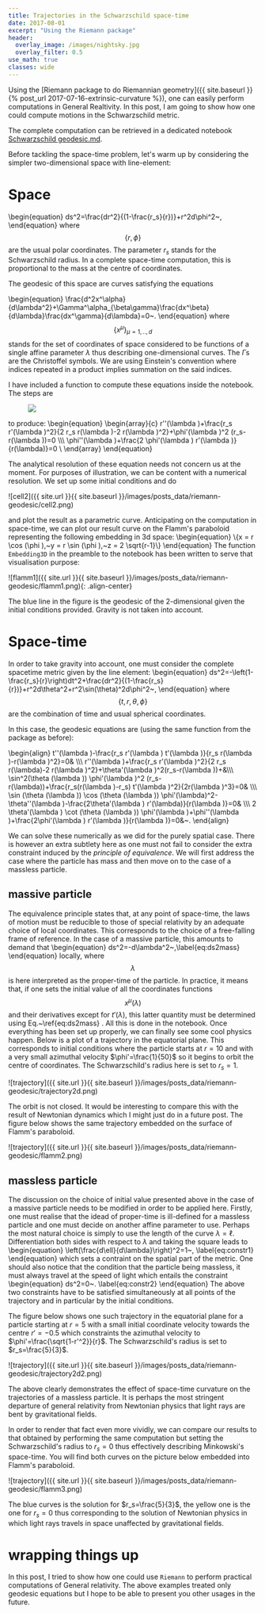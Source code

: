 ```yaml
---
title: Trajectories in the Schwarzschild space-time
date: 2017-08-01
excerpt: "Using the Riemann package"
header:
  overlay_image: /images/nightsky.jpg
  overlay_filter: 0.5
use_math: true
classes: wide
---
```


Using the [Riemann package to do Riemannian geometry]({{ site.baseurl }}{% post_url 2017-07-16-extrinsic-curvature %}), one can easily perform computations in General Realtivity. In this post, I am going to show how one could compute motions in the Schwarzschild metric.

The complete computation can be retrieved in a dedicated notebook [Schwarzschild geodesic.md](https://github.com/jrekier/Riemann).

Before tackling the space-time problem, let's warm up by considering the simpler two-dimensional space with line-element:

# Space

\begin{equation}
ds^2=\frac{dr^2}{(1-\frac{r_s}{r})}+r^2d\phi^2~,
\end{equation}
where $$\{r,\phi\}$$ are the usual polar coordinates. The parameter $r_s$ stands for the Schwarzschild radius. In a complete space-time computation, this is proportional to the mass at the centre of coordinates.

The geodesic of this space are curves satisfying the equations

\begin{equation}
\frac{d^2x^\alpha}{d\lambda^2}+\Gamma^\alpha_{\beta\gamma}\frac{dx^\beta}{d\lambda}\frac{dx^\gamma}{d\lambda}=0~.
\end{equation}
where $$\{x^\mu\}_{\mu=1,..,d}$$ stands for the set of coordinates of space considered to be functions of a single affine parameter $\lambda$ thus describing one-dimensional curves. The $\Gamma$s are the Christoffel symbols. We are using Einstein's convention where indices repeated in a product implies summation on the said indices.

I have included a function to compute these equations inside the notebook. The steps are

<figure class="half">
    <a href="{{ site.url }}{{ site.baseurl }}/images/posts_data/riemann-geodesic/cell1.png"><img src="{{ site.url }}{{ site.baseurl }}/images/posts_data/riemann-geodesic/cell1.png"></a>
</figure>

to produce:
\begin{equation}
\begin{array}{c}
 r''(\lambda )+\frac{r_s r'(\lambda )^2}{2 r_s r(\lambda
   )-2 r(\lambda )^2}+\phi'(\lambda )^2 (r_s-r(\lambda ))=0 \\\\\\
 \phi''(\lambda )+\frac{2 \phi'(\lambda ) r'(\lambda )}{r(\lambda)}=0 \\
\end{array}
\end{equation}

The analytical resolution of these equation needs not concern us at the moment. For purposes of illustration, we can be content with a numerical resolution. We set up some initial conditions and do

![cell2]({{ site.url }}{{ site.baseurl }}/images/posts_data/riemann-geodesic/cell2.png)

and plot the result as a parametric curve. Anticipating on the computation in space-time, we can plot our result curve on the Flamm's paraboloid representing the following embedding in 3d space:
\begin{equation}
\\{x = r \cos (\phi ),~y = r \sin (\phi ),~z = 2 \sqrt{r-1}\\}
\end{equation}
The function `Embedding3D` in the preamble to the notebook has been written to serve that visualisation purpose:

![flamm1]({{ site.url }}{{ site.baseurl }}/images/posts_data/riemann-geodesic/flamm1.png){: .align-center}

The blue line in the figure is the geodesic of the 2-dimensional given the initial conditions provided. Gravity is not taken into account.

# Space-time

In order to take gravity into account, one must consider the complete spacetime metric given by the line element:
\begin{equation}
ds^2=-\left(1-\frac{r_s}{r}\right)dt^2+\frac{dr^2}{(1-\frac{r_s}{r})}+r^2d\theta^2+r^2\sin(\theta)^2d\phi^2~,
\end{equation}
where $$\{t,r,\theta,\phi\}$$ are the combination of time and usual spherical coordinates.

In this case, the geodesic equations are (using the same function from the package as before):

\begin{align}
 t''(\lambda )-\frac{r_s r'(\lambda ) t'(\lambda )}{r_s r(\lambda )-r(\lambda )^2}=0& \\\\\\
 r''(\lambda )+\frac{r_s r'(\lambda )^2}{2 r_s r(\lambda)-2 r(\lambda )^2}+\theta'(\lambda )^2(r_s-r(\lambda ))+&\\\\\\
 \sin^2(\theta (\lambda )) \phi'(\lambda )^2 (r_s-r(\lambda))+\frac{r_s(r(\lambda )-r_s) t'(\lambda )^2}{2r(\lambda )^3}=0& \\\\\\
 \sin (\theta (\lambda )) \cos (\theta (\lambda )) \phi'(\lambda)^2-\theta''(\lambda )-\frac{2\theta'(\lambda ) r'(\lambda)}{r(\lambda )}=0& \\\\\\
 2 \theta'(\lambda ) \cot (\theta (\lambda )) \phi'(\lambda )+\phi''(\lambda )+\frac{2\phi'(\lambda ) r'(\lambda )}{r(\lambda )}=0&~.
\end{align}

We can solve these numerically as we did for the purely spatial case. There is however an extra subtlety here as one must not fail to consider the extra constraint induced by the *principle of equivalence*. We will first address the case where the particle has mass and then move on to the case of a massless particle.

## massive particle

The equivalence principle states that, at any point of space-time, the laws of motion must be reducible to those of special relativity by an adequate choice of local coordinates. This corresponds to the choice of a free-falling frame of reference. In the case of a massive particle, this amounts to demand that
\begin{equation}
ds^2=-d\lambda^2~,\label{eq:ds2mass}
\end{equation}
locally, where $$\lambda$$ is here interpreted as the proper-time of the particle. In practice, it means that, if one sets the initial value of all the coordinates functions $$x^\mu(\lambda)$$ and their derivatives except for $t'(\lambda)$, this latter quantity must be determined using Eq.~\ref{eq:ds2mass} . All this is done in the notebook. Once everything has been set up properly, we can finally see some cool physics happen. Below is a plot of a trajectory in the equatorial plane. This corresponds to initial conditions where the particle starts at $r=10$ and with a very small azimuthal velocity $\phi'=\frac{1}{50}$ so it begins to orbit the centre of coordinates. The Schwarzschild's radius here is set to $r_s=1$.

![trajectory]({{ site.url }}{{ site.baseurl }}/images/posts_data/riemann-geodesic/trajectory2d.png)

The orbit is not closed. It would be interesting to compare this with the result of Newtonian dynamics which I might just do in a future post. The figure below shows the same trajectory embedded on the surface of Flamm's paraboloid.

![trajectory]({{ site.url }}{{ site.baseurl }}/images/posts_data/riemann-geodesic/flamm2.png)

## massless particle

The discussion on the choice of initial value presented above in the case of a massive particle needs to be modified in order to be applied here.
Firstly, one must realise that the idead of proper-time is ill-defined for a massless particle and one must decide on another affine parameter to use. Perhaps the most natural choice is simply to use the length of the curve $\lambda=\ell$. Differentiation both sides with respect to $\lambda$ and taking the square leads to
\begin{equation}
\left(\frac{d\ell}{d\lambda}\right)^2=1~,
\label{eq:constr1}
\end{equation}
which sets a contraint on the spatial part of the metric.
One should also notice that the condition that the particle being massless, it must always travel at the speed of light which entails the constraint
\begin{equation}
ds^2=0~.
\label{eq:constr2}
\end{equation}
The above two constraints have to be satisfied simultaneously at all points of the trajectory and in particular by the initial conditions.

The figure below shows one such trajectory in the equatorial plane for a particle starting at $r=5$ with a small initial coordinate velocity towards the centre $r'=-0.5$ which constraints the azimuthal velocity to $\phi'=\frac{\sqrt{1-r'^2}}{r}$. The Schwarzschild's radius is set to $r_s=\frac{5}{3}$.

![trajectory]({{ site.url }}{{ site.baseurl }}/images/posts_data/riemann-geodesic/trajectory2d2.png)

The above clearly demonstrates the effect of space-time curvature on the trajectories of a massless particle. It is perhaps the most stringent departure of general relativity from Newtonian physics that light rays are bent by gravitational fields.

In order to render that fact even more vividly, we can compare our results to that obtained by performing the same computation but setting the Schwarzschild's radius to $r_s=0$ thus effectively describing Minkowski's space-time. You will find both curves on the picture below embedded into Flamm's paraboloid.

![trajectory]({{ site.url }}{{ site.baseurl }}/images/posts_data/riemann-geodesic/flamm3.png)

The blue curves is the solution for $r_s=\frac{5}{3}$, the yellow one is the one for $r_s=0$ thus corresponding to the solution of Newtonian physics in which light rays travels in space unaffected by gravitational fields.

# wrapping things up

In this post, I tried to show how one could use `Riemann` to perform practical computations of General relativity. The above examples treated only geodesic equations but I hope to be able to present you other usages in the future.
